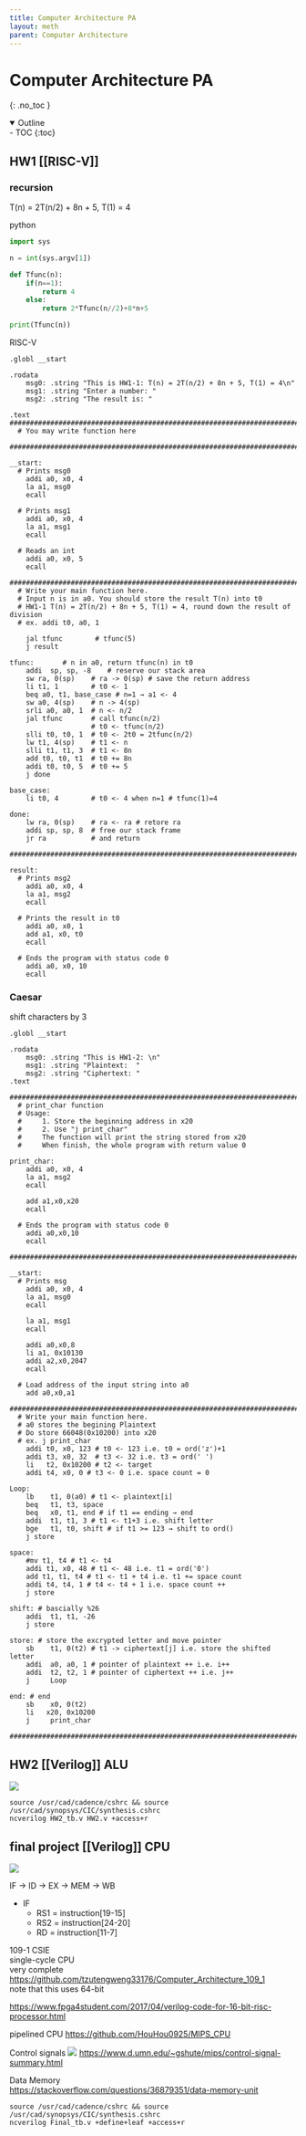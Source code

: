 ```yaml
---
title: Computer Architecture PA
layout: meth
parent: Computer Architecture
---
```

# Computer Architecture PA
{: .no_toc }

<details open markdown="block">
  <summary>
    Outline
  </summary>
- TOC
{:toc}
</details>

## HW1 [[RISC-V]]
### recursion
T(n) = 2T(n/2) + 8n + 5, T(1) = 4

python
```py
import sys

n = int(sys.argv[1])

def Tfunc(n):
    if(n==1):
        return 4
    else:
        return 2*Tfunc(n//2)+8*n+5

print(Tfunc(n))
```

RISC-V
```
.globl __start

.rodata
    msg0: .string "This is HW1-1: T(n) = 2T(n/2) + 8n + 5, T(1) = 4\n"
    msg1: .string "Enter a number: "
    msg2: .string "The result is: "

.text
################################################################################
  # You may write function here
  
################################################################################

__start:
  # Prints msg0
    addi a0, x0, 4
    la a1, msg0
    ecall

  # Prints msg1
    addi a0, x0, 4
    la a1, msg1
    ecall

  # Reads an int
    addi a0, x0, 5
    ecall

################################################################################ 
  # Write your main function here. 
  # Input n is in a0. You should store the result T(n) into t0
  # HW1-1 T(n) = 2T(n/2) + 8n + 5, T(1) = 4, round down the result of division
  # ex. addi t0, a0, 1
  
    jal tfunc        # tfunc(5)
    j result
  
tfunc:       # n in a0, return tfunc(n) in t0
    addi  sp, sp, -8    # reserve our stack area
    sw ra, 0(sp)    # ra -> 0(sp) # save the return address
    li t1, 1        # t0 <- 1
    beq a0, t1, base_case # n=1 → a1 <- 4
    sw a0, 4(sp)    # n -> 4(sp)
    srli a0, a0, 1  # n <- n/2
    jal tfunc       # call tfunc(n/2)
                    # t0 <- tfunc(n/2)
    slli t0, t0, 1  # t0 <- 2t0 = 2tfunc(n/2)
    lw t1, 4(sp)    # t1 <- n
    slli t1, t1, 3  # t1 <- 8n
    add t0, t0, t1  # t0 += 8n
    addi t0, t0, 5  # t0 += 5
    j done

base_case:
    li t0, 4        # t0 <- 4 when n=1 # tfunc(1)=4

done:
    lw ra, 0(sp)    # ra <- ra # retore ra
    addi sp, sp, 8  # free our stack frame
    jr ra           # and return
  
################################################################################

result:
  # Prints msg2
    addi a0, x0, 4
    la a1, msg2
    ecall

  # Prints the result in t0
    addi a0, x0, 1
    add a1, x0, t0
    ecall
    
  # Ends the program with status code 0
    addi a0, x0, 10
    ecall
```


### Caesar
shift characters by 3

```
.globl __start

.rodata
    msg0: .string "This is HW1-2: \n"
    msg1: .string "Plaintext:  "
    msg2: .string "Ciphertext: "
.text

################################################################################
  # print_char function
  # Usage: 
  #     1. Store the beginning address in x20
  #     2. Use "j print_char"
  #     The function will print the string stored from x20 
  #     When finish, the whole program with return value 0

print_char:
    addi a0, x0, 4
    la a1, msg2
    ecall
    
    add a1,x0,x20
    ecall

  # Ends the program with status code 0
    addi a0,x0,10
    ecall
    
################################################################################

__start:
  # Prints msg
    addi a0, x0, 4
    la a1, msg0
    ecall

    la a1, msg1
    ecall
    
    addi a0,x0,8
    li a1, 0x10130
    addi a2,x0,2047
    ecall
    
  # Load address of the input string into a0
    add a0,x0,a1

################################################################################ 
  # Write your main function here. 
  # a0 stores the begining Plaintext
  # Do store 66048(0x10200) into x20 
  # ex. j print_char
    addi t0, x0, 123 # t0 <- 123 i.e. t0 = ord('z')+1
    addi t3, x0, 32  # t3 <- 32 i.e. t3 = ord(' ')
    li   t2, 0x10200 # t2 <- target
    addi t4, x0, 0 # t3 <- 0 i.e. space count = 0

Loop:
    lb    t1, 0(a0) # t1 <- plaintext[i]
    beq   t1, t3, space
    beq   x0, t1, end # if t1 == ending → end
    addi  t1, t1, 3 # t1 <- t1+3 i.e. shift letter
    bge   t1, t0, shift # if t1 >= 123 → shift to ord()
    j store

space:
    #mv t1, t4 # t1 <- t4
    addi t1, x0, 48 # t1 <- 48 i.e. t1 = ord('0')
    add t1, t1, t4 # t1 <- t1 + t4 i.e. t1 += space count
    addi t4, t4, 1 # t4 <- t4 + 1 i.e. space count ++
    j store

shift: # bascially %26
    addi  t1, t1, -26
    j store  

store: # store the excrypted letter and move pointer 
    sb    t1, 0(t2) # t1 -> ciphertext[j] i.e. store the shifted letter
    addi  a0, a0, 1 # pointer of plaintext ++ i.e. i++
    addi  t2, t2, 1 # pointer of ciphertext ++ i.e. j++
    j     Loop

end: # end
    sb    x0, 0(t2)
    li   x20, 0x10200
    j     print_char
  
################################################################################
```

## HW2 [[Verilog]] ALU
![](https://i.imgur.com/wwncllN.png)

```
source /usr/cad/cadence/cshrc && source /usr/cad/synopsys/CIC/synthesis.cshrc
ncverilog HW2_tb.v HW2.v +access+r
```

## final project [[Verilog]] CPU
![](https://i.imgur.com/3qLc5gk.png)

IF → ID → EX → MEM → WB

- IF
	- RS1 = instruction[19-15]
	- RS2 = instruction[24-20]
	- RD = instruction[11-7]

109-1 CSIE  
single-cycle CPU  
very complete  
<https://github.com/tzutengweng33176/Computer_Architecture_109_1>  
note that this uses 64-bit

<https://www.fpga4student.com/2017/04/verilog-code-for-16-bit-risc-processor.html>

pipelined CPU
<https://github.com/HouHou0925/MIPS_CPU>

Control signals
![](https://i.imgur.com/EICWqCN.png)
<https://www.d.umn.edu/~gshute/mips/control-signal-summary.html>

Data Memory  
<https://stackoverflow.com/questions/36879351/data-memory-unit>

```
source /usr/cad/cadence/cshrc && source /usr/cad/synopsys/CIC/synthesis.cshrc
ncverilog Final_tb.v +define+leaf +access+r
```